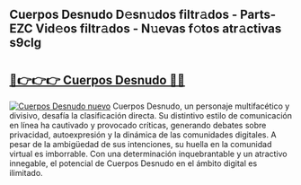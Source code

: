 ## Cuerpos Desnudo D𝚎sn𝚞dos filtr𝚊dos - Parts-EZC Vid𝚎os filtr𝚊dos - N𝚞evas f𝚘tos atr𝚊ctivas s9clg

# <h2><a href="http://mb7jqe.tromn.icu/?c=Cuerpos+Desnudo">🔗👉👉👉 Cuerpos Desnudo 🔗🔗</a></h2>

[![Cuerpos Desnudo nuevo](https://i.imgur.com/pEAQMta.gif)](http://mb7jqe.tromn.icu/?c=Cuerpos+Desnudo)
Cuerpos Desnudo, un personaje multifacético y divisivo, desafía la clasificación directa. Su distintivo estilo de comunicación en línea ha cautivado y provocado críticas, generando debates sobre privacidad, autoexpresión y la dinámica de las comunidades digitales. A pesar de la ambigüedad de sus intenciones, su huella en la comunidad virtual es imborrable. Con una determinación inquebrantable y un atractivo innegable, el potencial de Cuerpos Desnudo en el ámbito digital es ilimitado.
